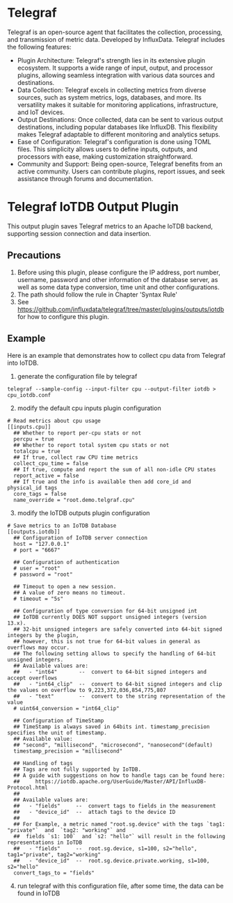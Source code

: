 <!--

    Licensed to the Apache Software Foundation (ASF) under one
    or more contributor license agreements.  See the NOTICE file
    distributed with this work for additional information
    regarding copyright ownership.  The ASF licenses this file
    to you under the Apache License, Version 2.0 (the
    "License"); you may not use this file except in compliance
    with the License.  You may obtain a copy of the License at
    
        http://www.apache.org/licenses/LICENSE-2.0
    
    Unless required by applicable law or agreed to in writing,
    software distributed under the License is distributed on an
    "AS IS" BASIS, WITHOUT WARRANTIES OR CONDITIONS OF ANY
    KIND, either express or implied.  See the License for the
    specific language governing permissions and limitations
    under the License.

-->

# Telegraf
Telegraf is an open-source agent that facilitates the collection, processing, and transmission of metric data. Developed by InfluxData.
Telegraf includes the following features:
* Plugin Architecture: Telegraf's strength lies in its extensive plugin ecosystem. It supports a wide range of input, output, and processor plugins, allowing seamless integration with various data sources and destinations.
* Data Collection: Telegraf excels in collecting metrics from diverse sources, such as system metrics, logs, databases, and more. Its versatility makes it suitable for monitoring applications, infrastructure, and IoT devices.
* Output Destinations: Once collected, data can be sent to various output destinations, including popular databases like InfluxDB. This flexibility makes Telegraf adaptable to different monitoring and analytics setups.
* Ease of Configuration: Telegraf's configuration is done using TOML files. This simplicity allows users to define inputs, outputs, and processors with ease, making customization straightforward.
* Community and Support: Being open-source, Telegraf benefits from an active community. Users can contribute plugins, report issues, and seek assistance through forums and documentation.

# Telegraf IoTDB Output Plugin
This output plugin saves Telegraf metrics to an Apache IoTDB backend, supporting session connection and data insertion.

## Precautions
1. Before using this plugin, please configure the IP address, port number, username, password and other information of the database server, as well as some data type conversion, time unit and other configurations.
2. The path should follow the rule in Chapter 'Syntax Rule'
3. See https://github.com/influxdata/telegraf/tree/master/plugins/outputs/iotdb for how to configure this plugin.

## Example
Here is an example that demonstrates how to collect cpu data from Telegraf into IoTDB.
1. generate the configuration file by telegraf
```
telegraf --sample-config --input-filter cpu --output-filter iotdb > cpu_iotdb.conf
```
2. modify the default cpu inputs plugin configuration
```
# Read metrics about cpu usage
[[inputs.cpu]]
  ## Whether to report per-cpu stats or not
  percpu = true
  ## Whether to report total system cpu stats or not
  totalcpu = true
  ## If true, collect raw CPU time metrics
  collect_cpu_time = false
  ## If true, compute and report the sum of all non-idle CPU states
  report_active = false
  ## If true and the info is available then add core_id and physical_id tags
  core_tags = false
  name_override = "root.demo.telgraf.cpu"
```
3. modify the IoTDB outputs plugin configuration
```
# Save metrics to an IoTDB Database
[[outputs.iotdb]]
  ## Configuration of IoTDB server connection
  host = "127.0.0.1"
  # port = "6667"

  ## Configuration of authentication
  # user = "root"
  # password = "root"

  ## Timeout to open a new session.
  ## A value of zero means no timeout.
  # timeout = "5s"

  ## Configuration of type conversion for 64-bit unsigned int
  ## IoTDB currently DOES NOT support unsigned integers (version 13.x).
  ## 32-bit unsigned integers are safely converted into 64-bit signed integers by the plugin,
  ## however, this is not true for 64-bit values in general as overflows may occur.
  ## The following setting allows to specify the handling of 64-bit unsigned integers.
  ## Available values are:
  ##   - "int64"       --  convert to 64-bit signed integers and accept overflows
  ##   - "int64_clip"  --  convert to 64-bit signed integers and clip the values on overflow to 9,223,372,036,854,775,807
  ##   - "text"        --  convert to the string representation of the value
  # uint64_conversion = "int64_clip"

  ## Configuration of TimeStamp
  ## TimeStamp is always saved in 64bits int. timestamp_precision specifies the unit of timestamp.
  ## Available value:
  ## "second", "millisecond", "microsecond", "nanosecond"(default)
  timestamp_precision = "millisecond"

  ## Handling of tags
  ## Tags are not fully supported by IoTDB.
  ## A guide with suggestions on how to handle tags can be found here:
  ##     https://iotdb.apache.org/UserGuide/Master/API/InfluxDB-Protocol.html
  ##
  ## Available values are:
  ##   - "fields"     --  convert tags to fields in the measurement
  ##   - "device_id"  --  attach tags to the device ID
  ##
  ## For Example, a metric named "root.sg.device" with the tags `tag1: "private"`  and  `tag2: "working"` and
  ##  fields `s1: 100`  and `s2: "hello"` will result in the following representations in IoTDB
  ##   - "fields"     --  root.sg.device, s1=100, s2="hello", tag1="private", tag2="working"
  ##   - "device_id"  --  root.sg.device.private.working, s1=100, s2="hello"
  convert_tags_to = "fields"
```
4. run telegraf with this configuration file, after some time, the data can be found in IoTDB

